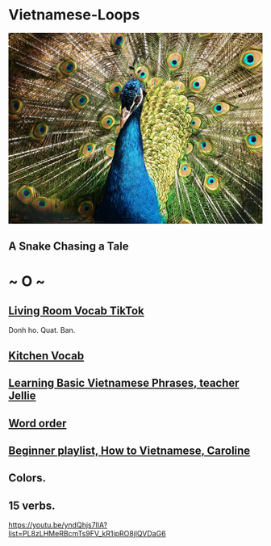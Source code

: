 # Vietnamese-Loops

![pic](https://raw.githubusercontent.com/Morningstar88/Vietnamese-Loops/main/peacock-bird-spring-animal-54108.jpeg)

## A Snake Chasing a Tale

# ~ O ~

## [Living Room Vocab TikTok](https://www.tiktok.com/@lets.speak.vietnamese/video/7192946063232355626?lang=en) 

Donh ho. Quat. Ban. 

## [Kitchen Vocab](https://www.tiktok.com/@lets.speak.vietnamese/video/7194958894613957930?lang=en) 

## [Learning Basic Vietnamese Phrases, teacher Jellie](https://www.youtube.com/watch?v=-9UsZIADJeY)

## [Word order](https://www.youtube.com/watch?v=w9JJc3AamhI) 

## [Beginner playlist, How to Vietnamese, Caroline](https://www.youtube.com/watch?v=ulCFyvqu_uI&list=PL8zLHMeRBcmTs9FV_kR1ipRO8jlQVDaG6)

## Colors.

## 15 verbs.

https://youtu.be/yndQhjs7lIA?list=PL8zLHMeRBcmTs9FV_kR1ipRO8jlQVDaG6

